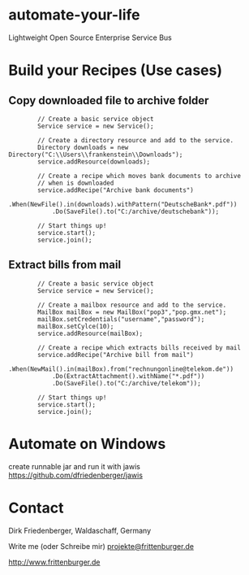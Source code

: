 # automate-your-life
Lightweight Open Source Enterprise Service Bus

# Build your Recipes (Use cases)
## Copy downloaded file to archive folder
```
		// Create a basic service object 
		Service service = new Service();

		// Create a directory resource and add to the service.
		Directory downloads = new Directory("C:\\Users\\frankenstein\\Downloads");
		service.addResource(downloads);
		
		// Create a recipe which moves bank documents to archive 
		// when is downloaded  
		service.addRecipe("Archive bank documents")
			.When(NewFile().in(downloads).withPattern("DeutscheBank*.pdf"))
			.Do(SaveFile().to("C:/archive/deutschebank"));
		
		// Start things up! 
		service.start();
		service.join();
```

## Extract bills from mail
```
		// Create a basic service object 
		Service service = new Service();

		// Create a mailbox resource and add to the service.
		MailBox mailBox = new MailBox("pop3","pop.gmx.net");
		mailBox.setCredentials("username","password");
		mailBox.setCylce(10);
		service.addResource(mailBox);
	
		// Create a recipe which extracts bills received by mail
		service.addRecipe("Archive bill from mail")
			.When(NewMail().in(mailBox).from("rechnungonline@telekom.de"))
			.Do(ExtractAttachment().withName("*.pdf"))
			.Do(SaveFile().to("C:/archive/telekom"));
		
		// Start things up! 
		service.start();
		service.join();
```

# Automate on Windows
create runnable jar and run it with jawis https://github.com/dfriedenberger/jawis

# Contact
Dirk Friedenberger, Waldaschaff, Germany

Write me (oder Schreibe mir)
projekte@frittenburger.de

http://www.frittenburger.de 

